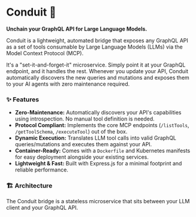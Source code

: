 # Conduit 🌉

**Unchain your GraphQL API for Large Language Models.**

Conduit is a lightweight, automated bridge that exposes any GraphQL API as a set of tools consumable by Large Language Models (LLMs) via the Model Context Protocol (MCP).

It's a "set-it-and-forget-it" microservice. Simply point it at your GraphQL endpoint, and it handles the rest. Whenever you update your API, Conduit automatically discovers the new queries and mutations and exposes them to your AI agents with zero maintenance required.

### ✨ Features

* **Zero-Maintenance:** Automatically discovers your API's capabilities using introspection. No manual tool definition is needed.
* **Protocol Compliant:** Implements the core MCP endpoints (`/listTools`, `/getToolSchema`, `/executeTool`) out of the box.
* **Dynamic Execution:** Translates LLM tool calls into valid GraphQL queries/mutations and executes them against your API.
* **Container-Ready:** Comes with a `Dockerfile` and Kubernetes manifests for easy deployment alongside your existing services.
* **Lightweight & Fast:** Built with Express.js for a minimal footprint and reliable performance.

### 🏗️ Architecture

The Conduit bridge is a stateless microservice that sits between your LLM client and your GraphQL API.
